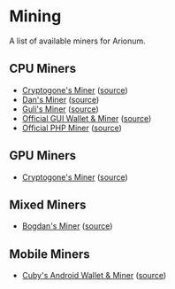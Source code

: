 # Mining

A list of available miners for Arionum.

## CPU Miners

- [Cryptogone's Miner](https://bitbucket.org/cryptogone/ariocppminer) ([source](https://bitbucket.org/cryptogone/ariocppminer/src))
- [Dan's Miner](https://github.com/ProgrammerDan/arionum-java/releases/latest) ([source](https://github.com/ProgrammerDan/arionum-java))
- [Guli's Miner](https://bitbucket.org/guli13/arionum-gpu-miner) ([source](https://bitbucket.org/guli13/arionum-gpu-miner/src))
- [Official GUI Wallet & Miner](https://arionum.com/LightArionumD) ([source](https://github.com/arionum/lightWalletGUI))
- [Official PHP Miner](https://github.com/arionum/miner) ([source](https://github.com/arionum/miner))

## GPU Miners

- [Cryptogone's Miner](https://bitbucket.org/cryptogone/arionum-gpu-miner) ([source](https://bitbucket.org/cryptogone/arionum-gpu-miner/src))

## Mixed Miners

- [Bogdan's Miner](https://github.com/bogdanadnan/ariominer#instructions) ([source](https://github.com/bogdanadnan/ariominer))

## Mobile Miners

- [Cuby's Android Wallet & Miner](https://play.google.com/store/apps/details?id=arionum.net.cubedpixels) ([source](https://github.com/CuteCubed/Arionum-Wallet-Android))
